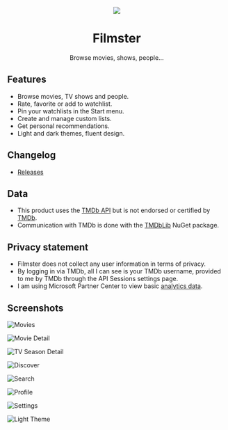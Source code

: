 <p align="center">
  <img src="logo/filmster-wide-small.png?raw=true">
</p>

<h1 align="center">
  Filmster
</h1>

<p align="center">
  Browse movies, shows, people…
</p>

## Features
* Browse movies, TV shows and people.
* Rate, favorite or add to watchlist.
* Pin your watchlists in the Start menu.
* Create and manage custom lists.
* Get personal recommendations.
* Light and dark themes, fluent design.

## Changelog
* [Releases](https://github.com/angyanmark/Filmster/releases)

## Data
* This product uses the [TMDb API](https://www.themoviedb.org/documentation/api) but is not endorsed or certified by [TMDb](https://www.themoviedb.org/).
* Communication with TMDb is done with the [TMDbLib](https://github.com/LordMike/TMDbLib) NuGet package.

## Privacy statement
* Filmster does not collect any user information in terms of privacy.
* By logging in via TMDb, all I can see is your TMDb username, provided to me by TMDb through the API Sessions settings page.
* I am using Microsoft Partner Center to view basic [analytics data](https://docs.microsoft.com/en-us/windows/uwp/publish/analytics).

## Screenshots
![Movies](screenshots/01_movies.png?raw=true "Movies")

![Movie Detail](screenshots/02_movie_detail.png?raw=true "Movie Detail")

![TV Season Detail](screenshots/03_tv_season_detail.png?raw=true "TV Season Detail")

![Discover](screenshots/04_discover.png?raw=true "Discover")

![Search](screenshots/05_search.png?raw=true "Search")

![Profile](screenshots/06_profile.png?raw=true "Profile")

![Settings](screenshots/07_settings.png?raw=true "Settings")

![Light Theme](screenshots/08_light_theme.png?raw=true "Light Theme")
